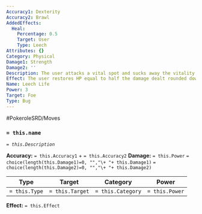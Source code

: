 ```yaml
---
Accuracy1: Dexterity
Accuracy2: Brawl
AddedEffects:
  Heal:
    Percentage: 0.5
    Target: User
    Type: Leech
Attributes: {}
Category: Physical
Damage1: Strength
Damage2: ''
Description: The user attacks a vital spot and sucks away the vitality of its foe.
Effect: The user restores HP equal to half the damage dealt rounded down.
Name: Leech Life
Power: 3
Target: Foe
Type: Bug
---
```


#PokeroleSRD/Moves

### `= this.name` 
*`= this.Description`*

**Accuracy:** `= this.Accuracy1` + `= this.Accuracy2`
**Damage:** `= this.Power` `= choice(length(this.Damage1)=0, "","\+ "+ this.Damage1)` `= choice(length(this.Damage2)=0, "","\+ "+ this.Damage2)`

| Type          | Target          | Category          | Power          |
| ------------- | --------------- | ----------------  | -------------- |
| `= this.Type` | `= this.Target` | `= this.Category` | `= this.Power` | 

**Effect:** `= this.Effect`